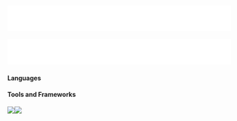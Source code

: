 <p align="center">
  <a href="https://github.com/mjhosawa/mjhosawa">
    <img alt="Mohammed Jhosawa" src="./assets/img/hi.svg"/></a>
</p>
<p align="center">
  <a href="https://github.com/mjhosawa/mjhosawa">
    <img alt="Mohammed Jhosawa" src="./assets/img/intro.svg"/></a>
</p>


#### Languages

#### Tools and Frameworks
<img align="left" src="https://github-readme-stats.vercel.app/api?username=mjhosawa&show_icons=true&title_color=fff&icon_color=79ff97&text_color=9f9f9f&bg_color=151515"/>
<img align="left" src="https://github-readme-stats.vercel.app/api/top-langs?username=mjhosawa&langs_count=8&layout=compact&theme=react&hide_border=true&bg_color=1F222E&title_color=F85D7F&icon_color=F8D866" height="195px"/>
